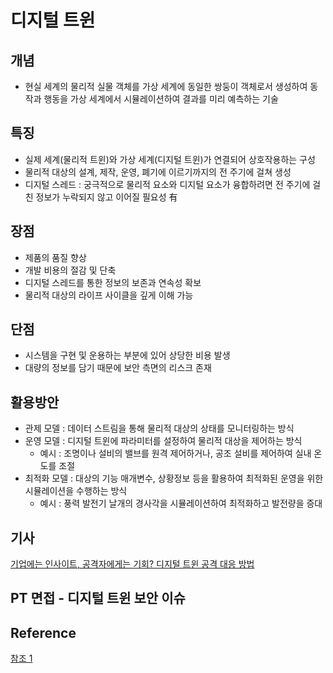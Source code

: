 # 디지털 트윈
## 개념
- 현실 세계의 물리적 실물 객체를 가상 세계에 동일한 쌍둥이 객체로서 생성하여 동작과 행동을 가상 세계에서 시뮬레이션하여 결과를 미리 예측하는 기술

## 특징
- 실제 세계(물리적 트윈)와 가상 세계(디지털 트윈)가 연결되어 상호작용하는 구성
- 물리적 대상의 설계, 제작, 운영, 폐기에 이르기까지의 전 주기에 걸쳐 생성
- 디지털 스레드 : 궁극적으로 물리적 요소와 디지털 요소가 융합하려면 전 주기에 걸친 정보가 누락되지 않고 이어질 필요성 有

## 장점
- 제품의 품질 향상
- 개발 비용의 절감 및 단축
- 디지털 스레드를 통한 정보의 보존과 연속성 확보
- 물리적 대상의 라이프 사이클을 깊게 이해 가능

## 단점
- 시스템을 구현 및 운용하는 부분에 있어 상당한 비용 발생
- 대량의 정보를 담기 때문에 보안 측면의 리스크 존재

## 활용방안
- 관제 모델 : 데이터 스트림을 통해 물리적 대상의 상태를 모니터링하는 방식
- 운영 모델 : 디지털 트윈에 파라미터를 설정하여 물리적 대상을 제어하는 방식
  - 예시 : 조명이나 설비의 밸브를 원격 제어하거나, 공조 설비를 제어하여 실내 온도를 조절
- 최적화 모델 : 대상의 기능 매개변수, 상황정보 등을 활용하여 최적화된 운영을 위한 시뮬레이션을 수행하는 방식
  - 예시 : 풍력 발전기 날개의 경사각을 시뮬레이션하여 최적화하고 발전량을 증대

## 기사
[기업에는 인사이트, 공격자에게는 기회? 디지털 트윈 공격 대응 방법](https://www.itworld.co.kr/news/268611)

## PT 면접 - 디지털 트윈 보안 이슈

## Reference
[참조 1](https://slaks1005.tistory.com/17)
